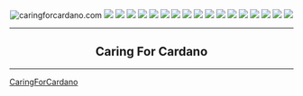<div align="center">
<img src="http://66.219.5.15/stlfiles/images/Glock2021.gif" alt="caringforcardano.com" />
  <img src="http://66.219.5.15/stlfiles/adaprice.jpg" />
  <img src="http://66.219.5.15/images/btcprice.jpg" />
  <img src="http://66.219.5.15/images/dxyprice.jpg" />
  <img src="http://66.219.5.15/stlfiles/milkprice.jpg" />
  <img src="http://66.219.5.15/stlfiles/mvoucherprice.jpg" />
  <img src="http://66.219.5.15/stlfiles/myieldprice.jpg" />
  <img src="http://66.219.5.15/stlfiles/tunaprice.jpg" />
  <img src="http://66.219.5.15/images/prices.png" />
  <img src="http://66.219.5.15/images/adabtcprices.png" />
  <img src="http://66.219.5.15/images/adaprices.png" />
  <img src="http://66.219.5.15/images/btcprices.png" />
  <img src="http://66.219.5.15/images/milkprices.png" />
  <img src="http://66.219.5.15/images/mvoucherprices.png" />
  <img src="http://66.219.5.15/images/myieldprices.png" />
  <img src="http://66.219.5.15/images/tunaprices.png" />
  <img src="http://66.219.5.15/images/huntprices.png" />
  <img src="http://66.219.5.15/images/optprices.png" />
  <hr />
    <h2 align="center" style="border-bottom: none">Caring For Cardano</h2>
  <hr/>
</div>


[CaringForCardano](http://caringforcardano.com)
